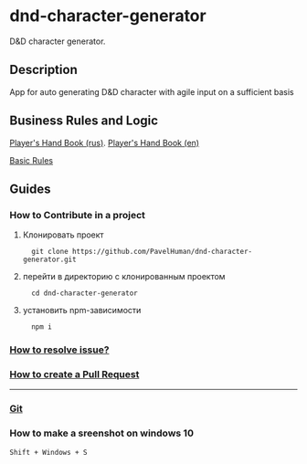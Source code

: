 # dnd-character-generator

D&D character generator.
## Description

App for auto generating D&D character with agile input on a sufficient basis

## Business Rules and Logic

[Player's Hand Book (rus)](https://drive.google.com/file/d/1ok1PpiE7tSGOw8LsRX9kV4i6VCKf_gRZ/view?usp=sharing). 
[Player's Hand Book (en)](https://drive.google.com/file/d/1tkSEsvG8byNiL9hES5vzfCBquUnZ5-Uh/view?usp=sharing)

[Basic Rules](https://dnd.wizards.com/articles/features/basicrules)

## Guides

### How to Contribute in a project

1. Клонировать проект

    ```shell
      git clone https://github.com/PavelHuman/dnd-character-generator.git
    ```

2. перейти в директорию с клонированным проектом

    ```shell
      cd dnd-character-generator
    ```

3. установить npm-зависимости

    ```shel
      npm i
    ```

### [How to resolve issue?](docs/how-to-resolve-issue/how-to-resolve-issue.md)

### [How to create a Pull Request](docs/how-to-create-a-pr/how-to-create-pr.md)

***

### [Git](https://www.youtube.com/watch?v=bkNCylkzFRk&list=PL0lO_mIqDDFUesRNkeg46TDd5I6r7p2PI)

### How to make a sreenshot on windows 10
`Shift + Windows + S`
